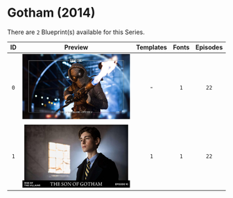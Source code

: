 # Gotham (2014)

There are `2` Blueprint(s) available for this Series.

| ID | Preview | Templates | Fonts | Episodes | 
| :---: | :---: | :---: | :---: | :---: |
| `0` | <img src="./0/preview0.jpg" height="150"> | - | `1` | `22` |
| `1` | <img src="./1/preview0.jpg" height="150"> | `1` | `1` | `22` |